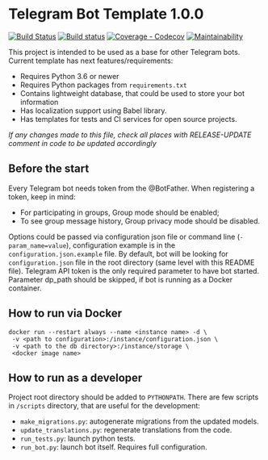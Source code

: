 # Telegram Bot Template 1.0.0

[![Build Status](https://travis-ci.org/KrusnikViers/TgBotTemplate.svg)](https://travis-ci.org/KrusnikViers/TgBotTemplate)
[![Build status](https://ci.appveyor.com/api/projects/status/6uaw3t0aevq62ydp?svg=true)](https://ci.appveyor.com/project/KrusnikViers/tgbottemplate)
[![Coverage - Codecov](https://codecov.io/gh/KrusnikViers/TgBotTemplate/branch/master/graph/badge.svg)](https://codecov.io/gh/KrusnikViers/TgBotTemplate)
[![Maintainability](https://api.codeclimate.com/v1/badges/11bbbf9259251bdcada3/maintainability)](https://codeclimate.com/github/KrusnikViers/TgBotTemplate/maintainability)

This project is intended to be used as a base for other Telegram bots. Current template has next features/requirements:
* Requires Python 3.6 or newer
* Requires Python packages from `requirements.txt`
* Contains lightweight database, that could be used to store your bot information
* Has localization support using Babel library.
* Has templates for tests and CI services for open source projects.

_If any changes made to this file, check all places with RELEASE-UPDATE comment in code to be updated accordingly_

## Before the start
Every Telegram bot needs token from the @BotFather. When registering a token, keep in mind:
* For participating in groups, Group mode should be enabled;
* To see group message history, Group privacy mode should be disabled.

Options could be passed via configuration json file or command line (`-param_name=value`), configuration example is
in the `configuration.json.example` file. By default, bot will be looking for `configuration.json` file in the root
directory (same level with this README file). Telegram API token is the only required parameter to have bot started.
Parameter dp_path should be skipped, if bot is running as a Docker container.

## How to run via Docker
```
docker run --restart always --name <instance name> -d \
 -v <path to configuration>:/instance/configuration.json \
 -v <path to the db directory>:/instance/storage \
 <docker image name>
```

## How to run as a developer

Project root directory should be added to `PYTHONPATH`. There are few scripts in `/scripts` directory, that are
useful for the development:
* `make_migrations.py`: autogenerate migrations from the updated models.
* `update_translations.py`: regenerate translations from the code.
* `run_tests.py`: launch python tests.
* `run_bot.py`: launch bot itself. Requires full configuration. 
